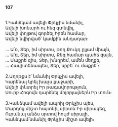 **107**

\
1.Կանձկամ ավելի Փրկչիս նմանիլ,\
Ավելի խոնարհ ու հեզ գտնվիլ,\
Ավելի փոյթով գործել Իրեն համար,\
Ավելի նվիրված՝ կամքին անդադար։\
\
 ... Ա՛ռ, Տեր, իմ սիրտս, թող Քուկդ ըլլամ միայն,\
 ... Ա՛ռ, Տեր, իմ սիրտս, Քեզ համար պահե զայն,\
 ... Մաքրե զիս, Տեր, խնդրեմ, ամեն մեղքե,\
 ... Հավիտենապես, Տեր, սրբե՛ ու մաքրե՛։\
\
2.Աղոթքս է՝ նմանիլ Փրկչիս ավելի,\
Կարենալ կրել խաչս քաջարի,\
Ավելի փնտրել Իր թագավորություն,\
Սուրբ Հոգովն դարձնել մոլորյալներն Իր տուն։\
\
3.Կանձկամ ավելի ապրիլ Փրկչիս պես,\
Մարդոց միշտ հայտնիլ սիրտն Իր սիրակեզ,\
Ուրանալ անձս սրտով հույժ սիրալի,\
Կանձկամ նմանիլ Փրկչիս միշտ ավելի։
